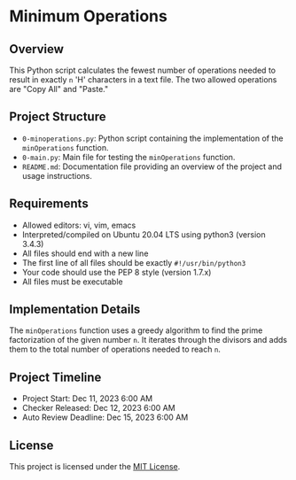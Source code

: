 # Minimum Operations

## Overview

This Python script calculates the fewest number of operations needed to result in exactly `n` 'H' characters in a text file. The two allowed operations are "Copy All" and "Paste."

## Project Structure

- `0-minoperations.py`: Python script containing the implementation of the `minOperations` function.
- `0-main.py`: Main file for testing the `minOperations` function.
- `README.md`: Documentation file providing an overview of the project and usage instructions.

## Requirements

- Allowed editors: vi, vim, emacs
- Interpreted/compiled on Ubuntu 20.04 LTS using python3 (version 3.4.3)
- All files should end with a new line
- The first line of all files should be exactly `#!/usr/bin/python3`
- Your code should use the PEP 8 style (version 1.7.x)
- All files must be executable

## Implementation Details

The `minOperations` function uses a greedy algorithm to find the prime factorization of the given number `n`. It iterates through the divisors and adds them to the total number of operations needed to reach `n`.

## Project Timeline

- Project Start: Dec 11, 2023 6:00 AM
- Checker Released: Dec 12, 2023 6:00 AM
- Auto Review Deadline: Dec 15, 2023 6:00 AM

## License

This project is licensed under the [MIT License](LICENSE).
